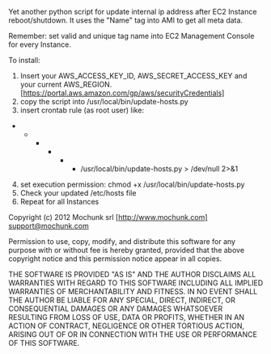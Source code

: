 Yet another python script for update internal ip address after EC2 Instance reboot/shutdown. 
It uses the "Name" tag into AMI to get all meta data.

Remember: set valid and unique tag name into EC2 Management Console for every Instance.

To install:
1) Insert your AWS_ACCESS_KEY_ID, AWS_SECRET_ACCESS_KEY and your current AWS_REGION. [https://portal.aws.amazon.com/gp/aws/securityCredentials]
2) copy the script into /usr/local/bin/update-hosts.py 
3) insert crontab rule (as root user) like: 
* * * * * * /usr/local/bin/update-hosts.py > /dev/null 2>&1
4) set execution permission: chmod +x /usr/local/bin/update-hosts.py 
5) Check your updated /etc/hosts file
6) Repeat for all Instances

Copyright (c) 2012 Mochunk srl [http://www.mochunk.com] <support@mochunk.com>

Permission to use, copy, modify, and distribute this software for any
purpose with or without fee is hereby granted, provided that the above
copyright notice and this permission notice appear in all copies.

THE SOFTWARE IS PROVIDED "AS IS" AND THE AUTHOR DISCLAIMS ALL WARRANTIES
WITH REGARD TO THIS SOFTWARE INCLUDING ALL IMPLIED WARRANTIES OF
MERCHANTABILITY AND FITNESS. IN NO EVENT SHALL THE AUTHOR BE LIABLE FOR
ANY SPECIAL, DIRECT, INDIRECT, OR CONSEQUENTIAL DAMAGES OR ANY DAMAGES
WHATSOEVER RESULTING FROM LOSS OF USE, DATA OR PROFITS, WHETHER IN AN
ACTION OF CONTRACT, NEGLIGENCE OR OTHER TORTIOUS ACTION, ARISING OUT OF
OR IN CONNECTION WITH THE USE OR PERFORMANCE OF THIS SOFTWARE.

